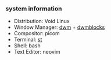 ### system information
- Distribution: Void Linux
- Window Manager: [dwm](https://github.com/awbhum/dwm) + [dwmblocks](https://github.com/awbhum/dwmblocks)
- Compositor: picom
- Terminal: [st](https://github.com/awbhum/st)
- Shell: bash
- Text Editor: neovim

